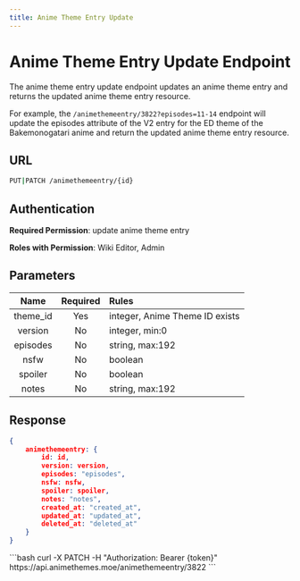 ```yaml
---
title: Anime Theme Entry Update
---
```


<Block>

# Anime Theme Entry Update Endpoint

The anime theme entry update endpoint updates an anime theme entry and returns the updated anime theme entry resource.

For example, the `/animethemeentry/3822?episodes=11-14` endpoint will update the episodes attribute of the V2 entry for the ED theme of the Bakemonogatari anime and return the updated anime theme entry resource.

## URL

```sh
PUT|PATCH /animethemeentry/{id}
```

## Authentication

**Required Permission**: update anime theme entry

**Roles with Permission**: Wiki Editor, Admin

## Parameters

| Name     | Required | Rules                          |
| :------: | :------: | :----------------------------- |
| theme_id | Yes      | integer, Anime Theme ID exists |
| version  | No       | integer, min:0                 |
| episodes | No       | string, max:192                |
| nsfw     | No       | boolean                        |
| spoiler  | No       | boolean                        |
| notes    | No       | string, max:192                |

## Response

```json
{
    animethemeentry: {
        id: id,
        version: version,
        episodes: "episodes",
        nsfw: nsfw,
        spoiler: spoiler,
        notes: "notes",
        created_at: "created_at",
        updated_at: "updated_at",
        deleted_at: "deleted_at"
    }
}
```

<Example>

<CURL>
```bash
curl -X PATCH -H "Authorization: Bearer {token}" https://api.animethemes.moe/animethemeentry/3822
```
</CURL>

</Example>

</Block>